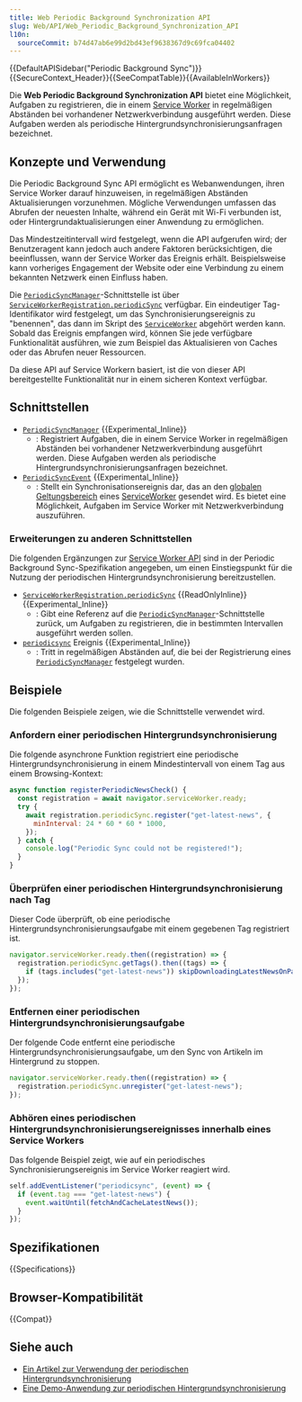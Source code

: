 ```yaml
---
title: Web Periodic Background Synchronization API
slug: Web/API/Web_Periodic_Background_Synchronization_API
l10n:
  sourceCommit: b74d47ab6e99d2bd43ef9638367d9c69fca04402
---
```


{{DefaultAPISidebar("Periodic Background Sync")}}{{SecureContext_Header}}{{SeeCompatTable}}{{AvailableInWorkers}}

Die **Web Periodic Background Synchronization API** bietet eine Möglichkeit, Aufgaben zu registrieren, die in einem [Service Worker](/de/docs/Web/API/Service_Worker_API) in regelmäßigen Abständen bei vorhandener Netzwerkverbindung ausgeführt werden. Diese Aufgaben werden als periodische Hintergrundsynchronisierungsanfragen bezeichnet.

## Konzepte und Verwendung

Die Periodic Background Sync API ermöglicht es Webanwendungen, ihren Service Worker darauf hinzuweisen, in regelmäßigen Abständen Aktualisierungen vorzunehmen. Mögliche Verwendungen umfassen das Abrufen der neuesten Inhalte, während ein Gerät mit Wi-Fi verbunden ist, oder Hintergrundaktualisierungen einer Anwendung zu ermöglichen.

Das Mindestzeitintervall wird festgelegt, wenn die API aufgerufen wird; der Benutzeragent kann jedoch auch andere Faktoren berücksichtigen, die beeinflussen, wann der Service Worker das Ereignis erhält. Beispielsweise kann vorheriges Engagement der Website oder eine Verbindung zu einem bekannten Netzwerk einen Einfluss haben.

Die [`PeriodicSyncManager`](/de/docs/Web/API/PeriodicSyncManager)-Schnittstelle ist über [`ServiceWorkerRegistration.periodicSync`](/de/docs/Web/API/ServiceWorkerRegistration/periodicSync) verfügbar. Ein eindeutiger Tag-Identifikator wird festgelegt, um das Synchronisierungsereignis zu "benennen", das dann im Skript des [`ServiceWorker`](/de/docs/Web/API/ServiceWorker) abgehört werden kann. Sobald das Ereignis empfangen wird, können Sie jede verfügbare Funktionalität ausführen, wie zum Beispiel das Aktualisieren von Caches oder das Abrufen neuer Ressourcen.

Da diese API auf Service Workern basiert, ist die von dieser API bereitgestellte Funktionalität nur in einem sicheren Kontext verfügbar.

## Schnittstellen

- [`PeriodicSyncManager`](/de/docs/Web/API/PeriodicSyncManager) {{Experimental_Inline}}
  - : Registriert Aufgaben, die in einem Service Worker in regelmäßigen Abständen bei vorhandener Netzwerkverbindung ausgeführt werden. Diese Aufgaben werden als periodische Hintergrundsynchronisierungsanfragen bezeichnet.
- [`PeriodicSyncEvent`](/de/docs/Web/API/PeriodicSyncEvent) {{Experimental_Inline}}
  - : Stellt ein Synchronisationsereignis dar, das an den [globalen Geltungsbereich](/de/docs/Web/API/ServiceWorkerGlobalScope) eines [ServiceWorker](/de/docs/Web/API/Service_Worker_API) gesendet wird. Es bietet eine Möglichkeit, Aufgaben im Service Worker mit Netzwerkverbindung auszuführen.

### Erweiterungen zu anderen Schnittstellen

Die folgenden Ergänzungen zur [Service Worker API](/de/docs/Web/API/Service_Worker_API) sind in der Periodic Background Sync-Spezifikation angegeben, um einen Einstiegspunkt für die Nutzung der periodischen Hintergrundsynchronisierung bereitzustellen.

- [`ServiceWorkerRegistration.periodicSync`](/de/docs/Web/API/ServiceWorkerRegistration/periodicSync) {{ReadOnlyInline}} {{Experimental_Inline}}
  - : Gibt eine Referenz auf die [`PeriodicSyncManager`](/de/docs/Web/API/PeriodicSyncManager)-Schnittstelle zurück, um Aufgaben zu registrieren, die in bestimmten Intervallen ausgeführt werden sollen.
- [`periodicsync`](/de/docs/Web/API/ServiceWorkerGlobalScope/periodicsync_event) Ereignis {{Experimental_Inline}}
  - : Tritt in regelmäßigen Abständen auf, die bei der Registrierung eines [`PeriodicSyncManager`](/de/docs/Web/API/PeriodicSyncManager) festgelegt wurden.

## Beispiele

Die folgenden Beispiele zeigen, wie die Schnittstelle verwendet wird.

### Anfordern einer periodischen Hintergrundsynchronisierung

Die folgende asynchrone Funktion registriert eine periodische Hintergrundsynchronisierung in einem Mindestintervall von einem Tag aus einem Browsing-Kontext:

```js
async function registerPeriodicNewsCheck() {
  const registration = await navigator.serviceWorker.ready;
  try {
    await registration.periodicSync.register("get-latest-news", {
      minInterval: 24 * 60 * 60 * 1000,
    });
  } catch {
    console.log("Periodic Sync could not be registered!");
  }
}
```

### Überprüfen einer periodischen Hintergrundsynchronisierung nach Tag

Dieser Code überprüft, ob eine periodische Hintergrundsynchronisierungsaufgabe mit einem gegebenen Tag registriert ist.

```js
navigator.serviceWorker.ready.then((registration) => {
  registration.periodicSync.getTags().then((tags) => {
    if (tags.includes("get-latest-news")) skipDownloadingLatestNewsOnPageLoad();
  });
});
```

### Entfernen einer periodischen Hintergrundsynchronisierungsaufgabe

Der folgende Code entfernt eine periodische Hintergrundsynchronisierungsaufgabe, um den Sync von Artikeln im Hintergrund zu stoppen.

```js
navigator.serviceWorker.ready.then((registration) => {
  registration.periodicSync.unregister("get-latest-news");
});
```

### Abhören eines periodischen Hintergrundsynchronisierungsereignisses innerhalb eines Service Workers

Das folgende Beispiel zeigt, wie auf ein periodisches Synchronisierungsereignis im Service Worker reagiert wird.

```js
self.addEventListener("periodicsync", (event) => {
  if (event.tag === "get-latest-news") {
    event.waitUntil(fetchAndCacheLatestNews());
  }
});
```

## Spezifikationen

{{Specifications}}

## Browser-Kompatibilität

{{Compat}}

## Siehe auch

- [Ein Artikel zur Verwendung der periodischen Hintergrundsynchronisierung](https://developer.chrome.com/docs/capabilities/periodic-background-sync)
- [Eine Demo-Anwendung zur periodischen Hintergrundsynchronisierung](https://webplatformapis.com/periodic_sync/periodicSync_improved.html)
